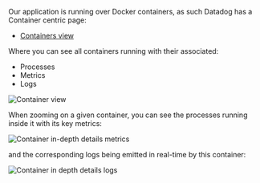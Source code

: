 Our application is running over Docker containers, as such Datadog has a Container centric page:

* [Containers view](https://app.datadoghq.com/containers)

Where you can see all containers running with their associated:

* Processes
* Metrics
* Logs

![Container view](https://raw.githubusercontent.com/l0k0ms/workshops/master/log-workshop-2/images/container_view.png)

When zooming on a given container, you can see the processes running inside it with its key metrics:

![Container in-depth details metrics](https://raw.githubusercontent.com/l0k0ms/workshops/master/log-workshop-2/images/container_focus_with_metrics.png)

and the corresponding logs being emitted in real-time by this container:

![Container in depth details logs](https://raw.githubusercontent.com/l0k0ms/workshops/master/log-workshop-2/images/container_focus_with_logs.png)
